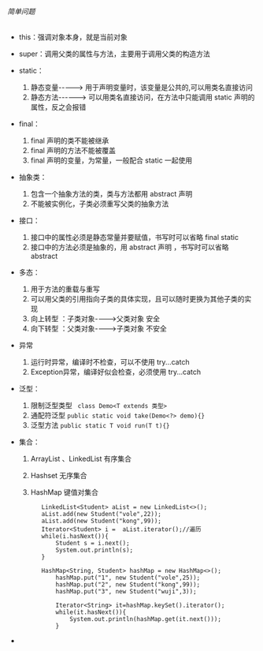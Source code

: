 ###### 简单问题

* this：强调对象本身，就是当前对象

* super：调用父类的属性与方法，主要用于调用父类的构造方法

* static：

  1. 静态变量-----> 用于声明变量时，该变量是公共的,可以用类名直接访问
  2. 静态方法------> 可以用类名直接访问，在方法中只能调用 static 声明的属性，反之会报错



* final：

  1. final 声明的类不能被继承
  2. final 声明的方法不能被覆盖
  3. final 声明的变量，为常量，一般配合 static 一起使用

* 抽象类：

  1. 包含一个抽象方法的类，类与方法都用 abstract 声明
  2. 不能被实例化，子类必须重写父类的抽象方法

* 接口：

  1. 接口中的属性必须是静态常量并要赋值，书写时可以省略 final static
  2. 接口中的方法必须是抽象的，用 abstract 声明 ，书写时可以省略 abstract

* 多态：

  1. 用于方法的重载与重写
  2. 可以用父类的引用指向子类的具体实现，且可以随时更换为其他子类的实现
  3. 向上转型 ：子类对象---->父类对象    安全
  4. 向下转型 ：父类对象---->子类对象   不安全

* 异常
  1. 运行时异常，编译时不检查，可以不使用 try...catch
  2. Exception异常，编译好似会检查，必须使用 try...catch

* 泛型：
  1. 限制泛型类型  ` class Demo<T extends 类型>`
  2. 通配符泛型 `public static void take(Demo<?> demo){}`
  3. 泛型方法  `public static T void run(T t){}`

* 集合：

  1. ArrayList 、LinkedList 有序集合

  2. Hashset 无序集合     

  3. HashMap 键值对集合

     		LinkedList<Student> aList = new LinkedList<>();
     		aList.add(new Student("vole",22));
     		aList.add(new Student("kong",99));
     		Iterator<Student> i =  aList.iterator();//遍历
     		while(i.hasNext()){
     			Student s = i.next();
     			System.out.println(s);
     		} 
     		
     		HashMap<String, Student> hashMap = new HashMap<>();
     			hashMap.put("1", new Student("vole",25));
     			hashMap.put("2", new Student("kong",99));
     			hashMap.put("3", new Student("wuji",3));
     			
     			Iterator<String> it=hashMap.keySet().iterator();
     			while(it.hasNext()){
     				System.out.println(hashMap.get(it.next()));
     			}

* ​
